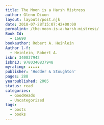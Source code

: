 ```yaml
---
title: The Moon is a Harsh Mistress
author: Glenn Dixon
layout: layouts/post.njk
date: 2018-07-28T15:07:42+00:00
permalink: /the-moon-is-a-harsh-mistress/
Book Id:
  - 16690
bookauthor: Robert A. Heinlein
Author l-f:
  - Heinlein, Robert A.
isbn: 340837942
isbn13: 9780340837948
myrating: ★★★★★
publisher: 'Hodder & Stoughton'
pages: 288
yearpublished: 2005
status: read
categories:
  - GoodReads
  - Uncategorized
tags:
  - posts
  - books
---
```


